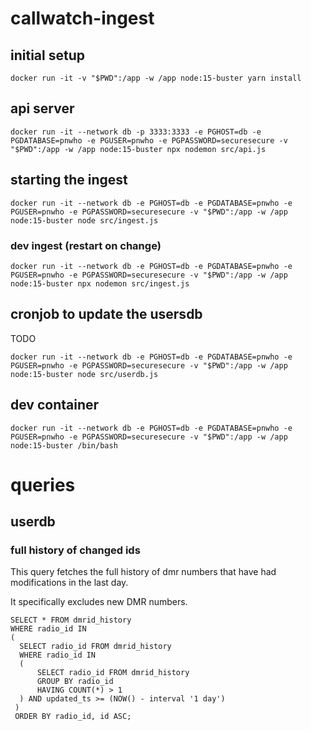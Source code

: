 # callwatch-ingest

## initial setup

```
docker run -it -v "$PWD":/app -w /app node:15-buster yarn install
```

## api server

```
docker run -it --network db -p 3333:3333 -e PGHOST=db -e PGDATABASE=pnwho -e PGUSER=pnwho -e PGPASSWORD=securesecure -v "$PWD":/app -w /app node:15-buster npx nodemon src/api.js
```

## starting the ingest

```
docker run -it --network db -e PGHOST=db -e PGDATABASE=pnwho -e PGUSER=pnwho -e PGPASSWORD=securesecure -v "$PWD":/app -w /app node:15-buster node src/ingest.js
```

### dev ingest (restart on change)

```
docker run -it --network db -e PGHOST=db -e PGDATABASE=pnwho -e PGUSER=pnwho -e PGPASSWORD=securesecure -v "$PWD":/app -w /app node:15-buster npx nodemon src/ingest.js
```

## cronjob to update the usersdb

TODO
```
docker run -it --network db -e PGHOST=db -e PGDATABASE=pnwho -e PGUSER=pnwho -e PGPASSWORD=securesecure -v "$PWD":/app -w /app node:15-buster node src/userdb.js
```

## dev container

```
docker run -it --network db -e PGHOST=db -e PGDATABASE=pnwho -e PGUSER=pnwho -e PGPASSWORD=securesecure -v "$PWD":/app -w /app node:15-buster /bin/bash
```
# queries

## userdb

### full history of changed ids

This query fetches the full history of dmr numbers that have had
modifications in the last day.

It specifically excludes new DMR numbers.

```
SELECT * FROM dmrid_history
WHERE radio_id IN
(
  SELECT radio_id FROM dmrid_history
  WHERE radio_id IN
  (
	  SELECT radio_id FROM dmrid_history
	  GROUP BY radio_id
      HAVING COUNT(*) > 1
  ) AND updated_ts >= (NOW() - interval '1 day')
 )
 ORDER BY radio_id, id ASC;
```
